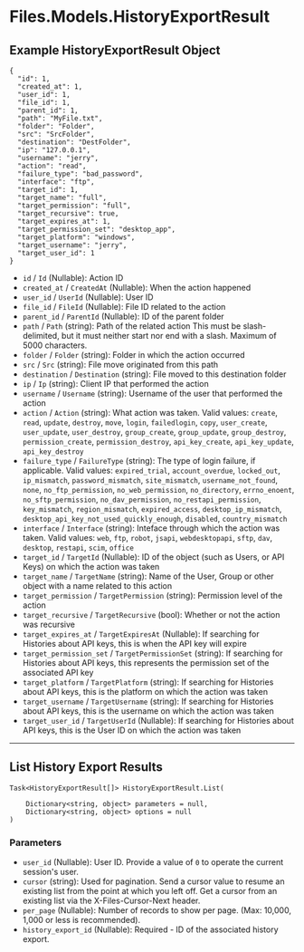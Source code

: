 # Files.Models.HistoryExportResult

## Example HistoryExportResult Object

```
{
  "id": 1,
  "created_at": 1,
  "user_id": 1,
  "file_id": 1,
  "parent_id": 1,
  "path": "MyFile.txt",
  "folder": "Folder",
  "src": "SrcFolder",
  "destination": "DestFolder",
  "ip": "127.0.0.1",
  "username": "jerry",
  "action": "read",
  "failure_type": "bad_password",
  "interface": "ftp",
  "target_id": 1,
  "target_name": "full",
  "target_permission": "full",
  "target_recursive": true,
  "target_expires_at": 1,
  "target_permission_set": "desktop_app",
  "target_platform": "windows",
  "target_username": "jerry",
  "target_user_id": 1
}
```

* `id` / `Id`  (Nullable<Int64>): Action ID
* `created_at` / `CreatedAt`  (Nullable<Int64>): When the action happened
* `user_id` / `UserId`  (Nullable<Int64>): User ID
* `file_id` / `FileId`  (Nullable<Int64>): File ID related to the action
* `parent_id` / `ParentId`  (Nullable<Int64>): ID of the parent folder
* `path` / `Path`  (string): Path of the related action This must be slash-delimited, but it must neither start nor end with a slash. Maximum of 5000 characters.
* `folder` / `Folder`  (string): Folder in which the action occurred
* `src` / `Src`  (string): File move originated from this path
* `destination` / `Destination`  (string): File moved to this destination folder
* `ip` / `Ip`  (string): Client IP that performed the action
* `username` / `Username`  (string): Username of the user that performed the action
* `action` / `Action`  (string): What action was taken. Valid values: `create`, `read`, `update`, `destroy`, `move`, `login`, `failedlogin`, `copy`, `user_create`, `user_update`, `user_destroy`, `group_create`, `group_update`, `group_destroy`, `permission_create`, `permission_destroy`, `api_key_create`, `api_key_update`, `api_key_destroy`
* `failure_type` / `FailureType`  (string): The type of login failure, if applicable.  Valid values: `expired_trial`, `account_overdue`, `locked_out`, `ip_mismatch`, `password_mismatch`, `site_mismatch`, `username_not_found`, `none`, `no_ftp_permission`, `no_web_permission`, `no_directory`, `errno_enoent`, `no_sftp_permission`, `no_dav_permission`, `no_restapi_permission`, `key_mismatch`, `region_mismatch`, `expired_access`, `desktop_ip_mismatch`, `desktop_api_key_not_used_quickly_enough`, `disabled`, `country_mismatch`
* `interface` / `Interface`  (string): Inteface through which the action was taken. Valid values: `web`, `ftp`, `robot`, `jsapi`, `webdesktopapi`, `sftp`, `dav`, `desktop`, `restapi`, `scim`, `office`
* `target_id` / `TargetId`  (Nullable<Int64>): ID of the object (such as Users, or API Keys) on which the action was taken
* `target_name` / `TargetName`  (string): Name of the User, Group or other object with a name related to this action
* `target_permission` / `TargetPermission`  (string): Permission level of the action
* `target_recursive` / `TargetRecursive`  (bool): Whether or not the action was recursive
* `target_expires_at` / `TargetExpiresAt`  (Nullable<Int64>): If searching for Histories about API keys, this is when the API key will expire
* `target_permission_set` / `TargetPermissionSet`  (string): If searching for Histories about API keys, this represents the permission set of the associated  API key
* `target_platform` / `TargetPlatform`  (string): If searching for Histories about API keys, this is the platform on which the action was taken
* `target_username` / `TargetUsername`  (string): If searching for Histories about API keys, this is the username on which the action was taken
* `target_user_id` / `TargetUserId`  (Nullable<Int64>): If searching for Histories about API keys, this is the User ID on which the action was taken


---

## List History Export Results

```
Task<HistoryExportResult[]> HistoryExportResult.List(
    
    Dictionary<string, object> parameters = null,
    Dictionary<string, object> options = null
)
```

### Parameters

* `user_id` (Nullable<Int64>): User ID.  Provide a value of `0` to operate the current session's user.
* `cursor` (string): Used for pagination.  Send a cursor value to resume an existing list from the point at which you left off.  Get a cursor from an existing list via the X-Files-Cursor-Next header.
* `per_page` (Nullable<Int64>): Number of records to show per page.  (Max: 10,000, 1,000 or less is recommended).
* `history_export_id` (Nullable<Int64>): Required - ID of the associated history export.
